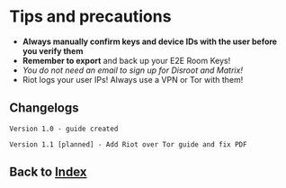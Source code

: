 # Tips and precautions

* **Always manually confirm keys and device IDs with the user before you verify them**
* **Remember to export** and back up your E2E Room Keys!
* *You do not need an email to sign up for Disroot and Matrix!*
* Riot logs your user IPs! Always use a VPN or Tor with them!

## Changelogs

    Version 1.0 - guide created
    
    Version 1.1 [planned] - Add Riot over Tor guide and fix PDF
    

## Back to [Index](index.md)
